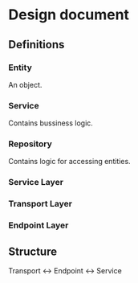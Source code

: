 # Design document

## Definitions

### Entity
An object.

### Service
Contains bussiness logic.

### Repository
Contains logic for accessing entities.

### Service Layer

### Transport Layer

### Endpoint Layer

## Structure

Transport <->
Endpoint <->
Service

